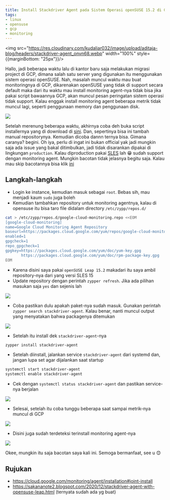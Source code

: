 ```yaml
---
title: Install Stackdriver Agent pada Sistem Operasi openSUSE 15.2 di Google Cloud Platform
tags:
- linux
- opensuse
- gcp
- monitoring
---
```


<img src="https://res.cloudinary.com/kudaliar032/image/upload/aditaja-blog/headers/stackdriver-agent_onvn68.webp" width="100%" style={{marginBottom: "25px"}}/>

Hallo, jadi beberapa waktu lalu di kantor baru saja melakukan migrasi project di GCP, dimana salah satu server yang digunakan itu menggunakan sistem operasi openSUSE. Nah, masalah muncul waktu mau buat monitoringnya di GCP, dikarenakan openSUSE yang tidak di support secara default maka dari itu waktu mau install monitoring agent-nya tidak bisa jika pakai script bawaannya GCP, akan muncul pesan peringatan sistem operasi tidak support. Kalau enggak install monitoring agent beberapa metrik tidak muncul lagi, seperti penggunaan memory dan penggunaan disk.

<!-- truncate -->

![](https://res.cloudinary.com/kudaliar032/image/upload/aditaja-blog/posts/2021-01-20-install-stackdriver-agent-opensuse-15-2/opensuse-no-metrik_cywboa.webp)

Setelah merenung beberapa waktu, akhirnya coba deh buka script installernya yang di download di [sini](https://dl.google.com/cloudagents/add-monitoring-agent-repo.sh). Dan, sepertinya bisa ini tambah manual repositorynya. Kemudian dicoba dannn ternya bisa. Gimana caranya? begini. Oh iya, perlu di ingat ini bukan official yak jadi mungkin saja ada issue yang bakal ditimbulkan, jadi tidak disarankan dipakai di lingkungan `production`. Kalau diproduction pakai [SLES](https://www.suse.com/products/server/) lah :grin: sudah support dengan monitoring agent. Mungkin bacotan tidak jelasnya begitu saja. Kalau mau skip bacotannya bisa klik [ini](#langkah-langkah)

## Langkah-langkah

- Login ke instance, kemudian masuk sebagai `root`. Bebas sih, mau menjadi kaum `sudo` juga boleh
- Kemudian tambahkan repository untuk monitoring agentnya, kalau di opensuse itu bisa taro file didalam directory `/etc/zypp/repos.d/`

```bash
cat > /etc/zypp/repos.d/google-cloud-monitoring.repo <<EOM
[google-cloud-monitoring]
name=Google Cloud Monitoring Agent Repository
baseurl=https://packages.cloud.google.com/yum/repos/google-cloud-monitoring-sles15-x86_64-all
enabled=1
gpgcheck=1
repo_gpgcheck=1
gpgkey=https://packages.cloud.google.com/yum/doc/yum-key.gpg
       https://packages.cloud.google.com/yum/doc/rpm-package-key.gpg
EOM
```

- Karena disini saya pakai `openSUSE Leap 15.2` makadari itu saya ambil repository-nya dari yang versi SLES 15
- Update repository dengan perintah `zypper refresh`. Jika ada pilihan masukan saja `yes` dan sejenis lah

![](https://res.cloudinary.com/kudaliar032/image/upload/aditaja-blog/posts/2021-01-20-install-stackdriver-agent-opensuse-15-2/jGuYCrU_vm0ylg.webp)

- Coba pastikan dulu apakah paket-nya sudah masuk. Gunakan perintah `zypper search stackdriver-agent`. Kalau benar, nanti muncul output yang menyatakan bahwa packagenya ditemukan

![](https://res.cloudinary.com/kudaliar032/image/upload/aditaja-blog/posts/2021-01-20-install-stackdriver-agent-opensuse-15-2/Qd6wK0A_zl0rxa.webp)

- Setelah itu install dek `stackdriver-agent`-nya

```bash
zypper install stackdriver-agent
```

- Setelah diinstall, jalankan service `stackdriver-agent` dari systemd dan, jangan lupa set agar dijalankan saat startup

```bash
systemctl start stackdriver-agent
systemctl enable stackdriver-agent
```

- Cek dengan `systemctl status stackdriver-agent` dan pastikan service-nya berjalan

![](https://res.cloudinary.com/kudaliar032/image/upload/aditaja-blog/posts/2021-01-20-install-stackdriver-agent-opensuse-15-2/HZPWArQ_godokk.webp)

- Selesai, setelah itu coba tunggu beberapa saat sampai metrik-nya muncul di GCP

![](https://res.cloudinary.com/kudaliar032/image/upload/aditaja-blog/posts/2021-01-20-install-stackdriver-agent-opensuse-15-2/JqogUWC_uau4kr.webp)

- Disini juga sudah terdeteksi terinstall monitoring agent-nya

![](https://res.cloudinary.com/kudaliar032/image/upload/aditaja-blog/posts/2021-01-20-install-stackdriver-agent-opensuse-15-2/CSlB6sj_rd2zgp.webp)

Okee, mungkin itu saja bacotan saya kali ini. Semoga bermanfaat, see u :blush:

## Rujukan

- https://cloud.google.com/monitoring/agent/installation#joint-install
- https://sakananote2.blogspot.com/2020/12/stackdriver-agent-with-opensuse-leap.html (ternyata sudah ada yg buat)
